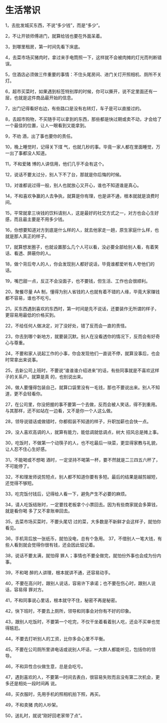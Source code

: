 # 生活常识

1，去批发城买东西，不说“多少钱”，而是“多少”。

2，不让开锁师傅进门，就算给钱也要在外面呆着。

3，到哪里租房，第一时间先看下床底。

4，去菜市场买猪肉时，拿过来手电筒照一下，这样就不会被肉摊的灯光而判断错误。

5，住酒店必须做三件重要的事情：不住头尾房间、进门关灯开照相机、厕所不关灯。

6，超市买菜时，如果遇到标签特别厚的时候，你可以撕开，说不定里面还有一层，也就是这件商品最开始的信息。

7，出门记得看好右边，有些路口是没有右转灯，车子是可以直接过的。

8，去超市购物，不买随手可以拿到的东西，那些都是快过期或卖不动，才会给了一个最佳的位置，让人一眼看到又能拿到。

9，不劝 酒，出了事也要你的责任。

10，晚上睡觉时，记得关下煤 气，也就几秒的事。毕竟一家人都在里面睡觉，万一出了事都没人知道。

11，不和爱赌 博的人讲信用，他们几乎不会有这个。

12，说话不要太过分，别人下不了台，那就是你后悔的时候。

13，对谁都说过得一般，别人也就放心又开心，谁也不知道谁是真心。

14，不和喜欢争赢的人去争执，就算是你有理，也是讲不通，根本就就是浪费时间。

15，平常就拿三块钱的饮料请别人，这是最好的社交方式之一，对方也会心生好感，而且最主要是不用多少钱。

16，你想要知道对方到底是什么样的人，就去他家走一趟，原生家庭什么样，也就是那人真正的样子。

17，就算想发圈子，也就设置那么几个人可以看，没必要全部给别人看，有着笑话、看透、屏蔽你的人。

18，做个背后夸人的人，你会发现别人都好说话，毕竟谁都爱听有人夸他们的话。

19，嘴巴甜一点，反正不会没面子，也不要钱，但生活、工作也会很顺利。

20，聚餐尽量 AA 制，懂得为别人省钱的人也就有着不错的人缘，毕竟大家赚钱都不容易，谁也不吃亏。

21，买东西遇到喜欢的东西时，第一时间是先不说话，还要装作无所谓的样子，更容易用最低的价格买到。

22，不给任何人做决定，对了没好处，错了反而会一直的责怪。

23，你去到哪个新地方，就要装沉默。别人在没看透你的情况下，反而会有好奇心与尊重。

24，不要和家人说起工作的小事，你会发现他们一直说不停，就算没事后，也会时常拿出来说事。

25，去新公司上班时，不要说“谁谁谁介绍进来”的话，有些同事就是不喜欢这样子的关系户。就算是真
的，也别说出来。

26，做人要懂得包装自己，就算口袋里没有一毛钱，那也不要说出来。别人不知道，更不会轻看你。

27，在公司里，你没把握的事不要第一个去做，反而会被人笑话，得不到重用。与其那样，还不如站在一边看，又不是你一个人这么做。

28，领导说错话或做错时，你都假装不知道的样子，升职加薪也会快一点。

29，没人喜欢高调的人，就算有能力，能低调就低调点，树大 招风总是摊上事。

30，吃饭时，不做第一个动筷子的人，也不吃最后一块菜，更显得家教与礼貌，让人忍不住心生好感。

31，不能喝或不想喝 酒时，一定坚持不喝第一杯，要不然就是二三四五六杯了，不可能停了。

32，不和理发师说剪短点，别人都不知道你要有多短。最后的结果是越剪越短，还觉得不够短。

33，吃完饭付钱后，记得给人看一下，避免产生不必要的麻烦。

34，请人吃饭结账时，一定要找老板拿个小票回去。因为有些商家就会多算钱，就是看你喝 多了又不拿账单回去。

35，去菜市场买菜时，不要头尾切 过的菜，大多数是不新鲜才会这样子，就怕你看见。

36，手机背后放一张纸币，就怕没电，总有个急用。 37，不借别人一笔大钱，有些人看到就会觉得你很有钱，还会因此惦记着。

38，说话不要太满，就怕得 罪人；事情也不要全做完，就怕份外事也会成为份内事。

39，不和喝 醉的人讲理，根本就讲不通，还容易动手。

40，不要在高兴时，跟别人说话，容易许下承诺；也不要在伤心时，跟别人说话，容易得 罪对方。

41，不和同事说心里话，根本就守不住，秘密不再是秘密。

42，快下班时，不要去上厕所，领导和同事会对你有不好的印象。

43，跟别人吃饭时，不要第一个吃完，不仅干坐着看着别人吃，还会不买单也觉得尴尬。

44，不要去打听别人的工资，比你多会心里不平衡。

45，不要在公司厕所里讲电话或说别人坏话，一大群人都能听见，包括你的领导。

46，不和异性合伙做生意，总是会吃亏。

47，遇到喜欢的人，不要第一时间去表白，很容易失败而且没有第二次机会，更多还是相处一段时间再
说。

48，买衣服时，先用手机的照相机拍下照，再买。

49，不和卖猪 肉的人吵架。

50，送礼时，就说“刚好回老家带了点”。
